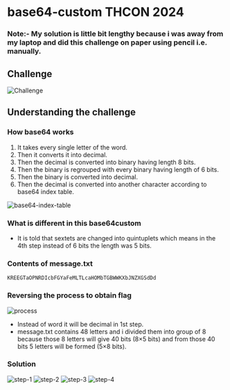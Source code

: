 # base64-custom THCON 2024

### Note:- My solution is little bit lengthy because i was away from my laptop and did this challenge on paper using pencil i.e. manually.

## Challenge
![Challenge](https://2-quantum.github.io/THCON-2k24/base64-custom/base64-ques.png)

## Understanding the challenge

### How base64 works
1. It takes every single letter of the word.
2. Then it converts it into decimal.
3. Then the decimal is converted into binary having length 8 bits.
4. Then the binary is regrouped with every binary having length of 6 bits.
5. Then the binary is converted into decimal.
6. Then the decimal is converted into another character according to base64 index table.

![base64-index-table](https://2-quantum.github.io/THCON-2k24/base64-custom/base64-index-table.jpeg)

### What is different in this base64custom
- It is told that sextets are changed into quintuplets which means in the 4th step instead of 6 bits the length was 5 bits.

### Contents of message.txt
```
KREEGTaOPNRDIcbFGYaFeMLTLcaHOMbTGBWWKXbJNZXGSdDd
```
### Reversing the process to obtain flag
![process](https://2-quantum.github.io/THCON-2k24/base64-custom/base64-1.jpeg)
- Instead of word it will be decimal in 1st step.
- message.txt contains 48 letters and i divided them into group of 8 because those 8 letters will give 40 bits (8×5 bits) and from those 40 bits 5 letters will be formed (5×8 bits).

### Solution
![step-1](https://2-quantum.github.io/THCON-2k24/base64-custom/base64-2.jpeg)
![step-2](https://2-quantum.github.io/THCON-2k24/base64-custom/base64-3.jpeg)
![step-3](https://2-quantum.github.io/THCON-2k24/base64-custom/base64-4.jpeg)
![step-4](https://2-quantum.github.io/THCON-2k24/base64-custom/base64-5.jpeg)
